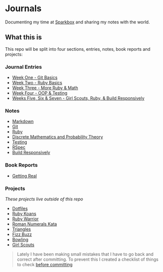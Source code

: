 # Journals

Documenting my time at [Sparkbox](http://seesparkbox.com) and sharing my notes with the world.

## What this is

This repo will be split into four sections, entries, notes, book reports and projects:

### Journal Entries

* [Week One - Git Basics](/entries/week-one.md)
* [Week Two - Ruby Basics](/entries/week-two.md)
* [Week Three - More Ruby & Math](/entries/week-three.md)
* [Week Four - OOP & Testing](/entries/week-four.md)
* [Weeks Five, Six & Seven - Girl Scouts, Ruby, & Build Responsively](/entries/weeks-five-six-seven.md)

### Notes

* [Markdown](/notes/markdown.md)
* [Git](/notes/git.md)
* [Ruby](/notes/ruby/README.md)
* [Discrete Mathematics and Probability Theory](/notes/maths.md)
* [Testing](/notes/testing.md)
* [RSpec](/notes/rspec/README.md)
* [Build Responsively](/notes/build-responsively.md)

### Book Reports

* [Getting Real](book-reports/getting-real.md)

### Projects

*These projects live outside of this repo*

* [Dotfiles](https://github.com/kaseybon/dotfiles)
* [Ruby Koans](https://github.com/kaseybon/koans)
* [Ruby Warrior](https://github.com/kaseybon/ruby-warrior)
* [Roman Numerals Kata](https://github.com/kaseybon/katas/tree/master/roman-numerals)
* [Triangles](https://github.com/kaseybon/katas/tree/master/triangles)
* [Fizz Buzz](https://github.com/kaseybon/katas/tree/master/fizz-buzz)
* [Bowling](https://github.com/kaseybon/katas/tree/master/bowling)
* [Girl Scouts](https://github.com/sparkbox/gswo-workshop)

> Lately I have been making small mistakes that I have to go back and correct after committing. To prevent this I created a checklist of things to check [before committing](before-committing.md)